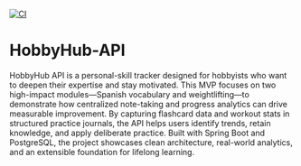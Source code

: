 [![CI](https://github.com/andremunay/HobbyHub-API/actions/workflows/ci.yml/badge.svg)](https://github.com/andremunay/HobbyHub-API/actions/workflows/ci.yml)
# HobbyHub-API

HobbyHub API is a personal-skill tracker designed for hobbyists who want to deepen their expertise and stay motivated. This MVP focuses on two high-impact modules—Spanish vocabulary and weightlifting—to demonstrate how centralized note-taking and progress analytics can drive measurable improvement. By capturing flashcard data and workout stats in structured practice journals, the API helps users identify trends, retain knowledge, and apply deliberate practice. Built with Spring Boot and PostgreSQL, the project showcases clean architecture, real-world analytics, and an extensible foundation for lifelong learning.
